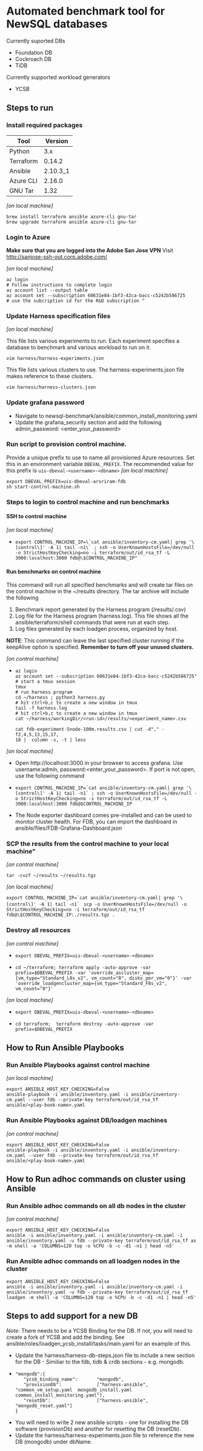 # Automated benchmark tool for NewSQL databases

Currently suported DBs
- Foundation DB
- Cockroach DB
- TiDB

Currently supported workload generators
- YCSB

## Steps to run
### Install required packages
| Tool      | Version  |
|-----------|----------|
| Python    | 3.x      |
| Terraform | 0.14.2   |
| Ansible   | 2.10.3_1 |
| Azure CLI | 2.16.0   |
| GNU Tar   | 1.32     |
*[on local machine]*
```shell script
brew install terraform ansible azure-cli gnu-tar
brew upgrade terraform ansible azure-cli gnu-tar
```
### Login to Azure
**Make sure that you are logged into the Adobe San Jose VPN**
Visit http://sanjose-ssh-out.corp.adobe.com/

*[on local machine]*
```shell script
az login
# Follow instructions to complete login
az account list --output table
az account set --subscription 60631e84-1bf3-42ca-bacc-c5242b586725
# use the subcription id for the R&D subscription ^
```

### Update Harness specification files
*[on local machine]*

This file lists various experiments to run. 
Each experiment specifies a database to benchmark and various workload to run on it. 
```shell script 
vim harness/harness-experiments.json
```
This file lists various clusters to use. 
The harness-experiments.json file makes reference to these clusters.
```shell script 
vim harness/harness-clusters.json
```
### Update grafana password
- Navigate to newsql-benchmark/ansible/common_install_monitoring.yaml
- Update the grafana_security section and add the following
      admin_password: <enter_your_password>
      
### Run script to provision control machine. 
Provide a unique prefix to use to name all provisioned Azure resources. Set this in an environment variable `DBEVAL_PREFIX`.
The recommended value for this prefix is `uis-dbeval-<username>-<dbname>`
*[on local machine]*
```
export DBEVAL_PREFIX=uis-dbeval-arsriram-fdb
sh start-control-machine.sh
```

### Steps to login to control machine and run benchmarks
#### SSH to control machine
*[on local machine]*
-     export CONTROL_MACHINE_IP=\`cat ansible/inventory-cm.yaml| grep '\[control\]' -A 1| tail -n1\` ; ssh -o UserKnownHostsFile=/dev/null -o StrictHostKeyChecking=no -i terraform/out/id_rsa_tf -L 3000:localhost:3000 fdb@\$CONTROL_MACHINE_IP"
#### Run benchmarks on control machine
This command will run all specified benchmarks and will create tar files on the control machine in the ~/results directory.
The tar archive will include the following 
  1. Benchmark report generated by the Harness program (<workingDir>/results/<experiment-name>.csv)
  2. Log file for the Harness program (harness.log). This file shows all the ansible/terraform/shell commands that were run at each step.
  3. Log files generated by each loadgen process, organized by host.

**NOTE**: This command can leave the last specified cluster running if the keepAlive option is specified. **Remember to turn off your unused clusters.**
  
*[on control machine]*
-     az login
      az account set --subscription 60631e84-1bf3-42ca-bacc-c5242b586725"
      # start a tmux session
      tmux
      # run harness program
      cd ~/harness ; python3 harness.py 
      # hit ctrl+b,c to create a new window in tmux
      tail -f harness.log
      # hit ctrl+b,c to create a new window in tmux
      cat ~/harness/workingDir/<run-id>/results/<experiment_name>.csv
      
      cat fdb-experiment-5node-100m.results.csv | cut -d"," -f2,4,5,13,15,17,
      18 |  column -s, -t | less
      
      
*[on local machine]*
- Open http://localhost:3000 in your browser to access grafana. Use username:admin, password:<enter_your_password>. If port is not open, use the following command
   
- ```export CONTROL_MACHINE_IP=`cat ansible/inventory-cm.yaml| grep '\[control\]' -A 1| tail -n1` ; ssh -o UserKnownHostsFile=/dev/null -o StrictHostKeyChecking=no -i terraform/out/id_rsa_tf -L 3000:localhost:3000 fdb@$CONTROL_MACHINE_IP```
- The Node exporter dashboard comes pre-installed and can be used to monitor cluster health.
   For FDB, you can import the dashboard in ansible/files/FDB-Grafana-Dashboard.json
   
### SCP the results from the control machine to your local machine"
*[on control machine]*

   ```tar -cvzf ~/results ~/results.tgz```
   
*[on local machine]*

```export CONTROL_MACHINE_IP=`cat ansible/inventory-cm.yaml| grep '\[control\]' -A 1| tail -n1` ```
```scp -o UserKnownHostsFile=/dev/null -o StrictHostKeyChecking=no -i terraform/out/id_rsa_tf fdb@\$CONTROL_MACHINE_IP:./results.tgz .```


### Destroy all resources
*[on control machine]*
-     export DBEVAL_PREFIX=uis-dbeval-<username>-<dbname>
-     cd ~/terraform; terraform apply -auto-approve -var prefix=$DBEVAL_PREFIX -var 'override_ascluster_map={vm_type="Standard_L8s_v2", vm_count="0", disks_per_vm="0"}' -var 'override_loadgencluster_map={vm_type="Standard_F8s_v2", vm_count="0"}'
*[on local machine]*
-     export DBEVAL_PREFIX=uis-dbeval-<username>-<dbname>
-     cd terraform;  terraform destroy -auto-approve -var prefix=$DBEVAL_PREFIX

## How to Run Ansible Playbooks
### Run Ansible Playbooks against control machine
*[on local machine]*
```shell script
export ANSIBLE_HOST_KEY_CHECKING=False
ansible-playbook -i ansible/inventory.yaml -i ansible/inventory-cm.yaml --user fdb --private-key terraform/out/id_rsa_tf ansible/<play-book-name>.yaml
```

### Run Ansible Playbooks against DB/loadgen machines
*[on control machine]*
```shell script
export ANSIBLE_HOST_KEY_CHECKING=False
ansible-playbook -i ansible/inventory.yaml -i ansible/inventory-cm.yaml --user fdb --private-key terraform/out/id_rsa_tf ansible/<play-book-name>.yaml
```
## How to Run adhoc commands on cluster using Ansible
### Run Ansible adhoc commands on all db nodes in the cluster
*[on control machine]*
```shell script
export ANSIBLE_HOST_KEY_CHECKING=False
ansible -i ansible/inventory.yaml -i ansible/inventory-cm.yaml -i ansible/inventory.yaml -u fdb --private-key terraform/out/id_rsa_tf as -m shell -a 'COLUMNS=120 top -o %CPU -b -c -d1 -n1 | head -n5'
```
### Run Ansible adhoc commands on all loadgen nodes in the cluster
```shell script
export ANSIBLE_HOST_KEY_CHECKING=False
ansible -i ansible/inventory.yaml -i ansible/inventory-cm.yaml -i ansible/inventory.yaml -u fdb --private-key terraform/out/id_rsa_tf loadgen -m shell -a 'COLUMNS=120 top -o %CPU -b -c -d1 -n1 | head -n5'
```

## Steps to add support for a new DB

*Note*: There needs to be a YCSB Binding for the DB. If not, you will need to create a fork of YCSB and add the binding. See ansible/roles/loadgen_ycsb_install/tasks/main.yaml for an example of this.

- Update the harness/harness-db-steps.json file to include a new section for the DB - Similiar to the fdb, tidb & crdb sections - e.g. mongodb.
- ```
  "mongodb":{
     "ycsb_binding_name":       "mongodb",
     "provisionDb":             ["harness-ansible", "common_vm_setup.yaml  mongodb_install.yaml common_install_monitoring.yaml"],
     "resetDb":                 ["harness-ansible", "mongodb_reset.yaml"]
  }
  ```
- You will need to write 2 new ansible scripts - one for installing the DB software (provisionDb) and another for resetting the DB (resetDb).
- Update the harness/harness-experiments.json file to reference the new DB (mongodb) under dbName.
